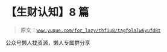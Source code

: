 # 【生财认知】8 篇

> 原文：[`www.yuque.com/for_lazy/thfiu8/tagfolalw6yufd8t`](https://www.yuque.com/for_lazy/thfiu8/tagfolalw6yufd8t)



公众号懒人找资源，懒人专属群分享